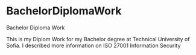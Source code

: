 # BachelorDiplomaWork
Bachelor Diploma Work


This is my Diplom Work for my Bachelor degree at Technical University of Sofia.
I described more information on ISO 27001 Information Security
